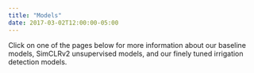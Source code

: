 ```yaml
---
title: "Models"
date: 2017-03-02T12:00:00-05:00
---
```


Click on one of the pages below for more information about our baseline models, SimCLRv2 unsupervised models, and our finely tuned irrigation detection models.
